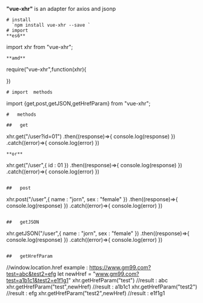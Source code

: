 **"vue-xhr"**  is an adapter for axios and jsonp
```
# install
  `npm install vue-xhr --save `
# import 
**es6**
```
import xhr from "vue-xhr";
```
**amd**

```
require("vue-xhr",function(xhr){
    
})
```
# import  methods

```
import {get,post,getJSON,getHrefParam} from "vue-xhr";
```
#   methods

##   get
```
xhr.get("/user?id=01")
.then((response)=>{
	console.log(response)
})
.catch((error)=>{
	console.log(error)
})
```
**or**

```
xhr.get("/user",{
	id : 01
})
.then((response)=>{
	console.log(response)
})
.catch((error)=>{
	console.log(error)
})
```

##   post

```
xhr.post("/user",{
	name : "jorn",
	sex : "female"
})
.then((response)=>{
	console.log(response)
})
.catch((error)=>{
	console.log(error)
})
```

##   getJSON
```
xhr.getJSON("/user",{
	name : "jorn",
	sex : "female"
})
.then((response)=>{
	console.log(response)
})
.catch((error)=>{
	console.log(error)
})
```

##   getHrefParam
```
//window.location.href example : https://www.gm99.com?test=abc&test2=efg
let newHref = "www.gm99.com?test=a1b1c1&test2=e1f1g1"
xhr.getHrefParam("test") 
//result : abc
xhr.getHrefParam("test",newHref) 
//result : a1b1c1
xhr.getHrefParam("test2") 
//result : efg
xhr.getHrefParam("test2",newHref) 
//result : e1f1g1
```

